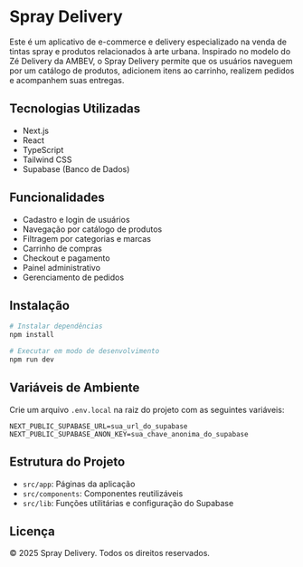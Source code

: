 # Spray Delivery

Este é um aplicativo de e-commerce e delivery especializado na venda de tintas spray e produtos relacionados à arte urbana. Inspirado no modelo do Zé Delivery da AMBEV, o Spray Delivery permite que os usuários naveguem por um catálogo de produtos, adicionem itens ao carrinho, realizem pedidos e acompanhem suas entregas.

## Tecnologias Utilizadas

- Next.js
- React
- TypeScript
- Tailwind CSS
- Supabase (Banco de Dados)

## Funcionalidades

- Cadastro e login de usuários
- Navegação por catálogo de produtos
- Filtragem por categorias e marcas
- Carrinho de compras
- Checkout e pagamento
- Painel administrativo
- Gerenciamento de pedidos

## Instalação

```bash
# Instalar dependências
npm install

# Executar em modo de desenvolvimento
npm run dev
```

## Variáveis de Ambiente

Crie um arquivo `.env.local` na raiz do projeto com as seguintes variáveis:

```
NEXT_PUBLIC_SUPABASE_URL=sua_url_do_supabase
NEXT_PUBLIC_SUPABASE_ANON_KEY=sua_chave_anonima_do_supabase
```

## Estrutura do Projeto

- `src/app`: Páginas da aplicação
- `src/components`: Componentes reutilizáveis
- `src/lib`: Funções utilitárias e configuração do Supabase

## Licença

© 2025 Spray Delivery. Todos os direitos reservados.
